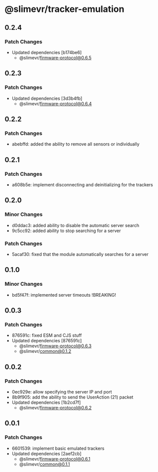 # @slimevr/tracker-emulation

## 0.2.4

### Patch Changes

- Updated dependencies [b174be6]
  - @slimevr/firmware-protocol@0.6.5

## 0.2.3

### Patch Changes

- Updated dependencies [3d3b4fb]
  - @slimevr/firmware-protocol@0.6.4

## 0.2.2

### Patch Changes

- abebffd: added the ability to remove all sensors or individually

## 0.2.1

### Patch Changes

- a608b5e: implement disconnecting and deinitializing for the trackers

## 0.2.0

### Minor Changes

- d0ddac3: added ability to disable the automatic server search
- 9c5cc92: added ability to stop searching for a server

### Patch Changes

- 5acaf30: fixed that the module automatically searches for a server

## 0.1.0

### Minor Changes

- bd5f47f: implemented server timeouts !BREAKING!

## 0.0.3

### Patch Changes

- 876591c: fixed ESM and CJS stuff
- Updated dependencies [876591c]
  - @slimevr/firmware-protocol@0.6.3
  - @slimevr/common@0.1.2

## 0.0.2

### Patch Changes

- 0ec929e: allow specifying the server IP and port
- 8b9f905: add the ability to send the UserAction (21) packet
- Updated dependencies [1b2cd7f]
  - @slimevr/firmware-protocol@0.6.2

## 0.0.1

### Patch Changes

- 6601539: implement basic emulated trackers
- Updated dependencies [2aef2cb]
  - @slimevr/firmware-protocol@0.6.1
  - @slimevr/common@0.1.1
